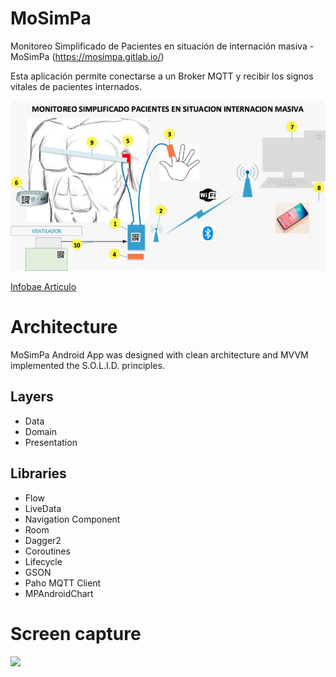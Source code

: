 # MoSimPa

Monitoreo Simplificado de Pacientes en situación de internación masiva - MoSimPa (https://mosimpa.gitlab.io/)

Esta aplicación permite conectarse a un Broker MQTT y recibir los signos vitales de pacientes internados.

![](mosimpa-components.jpeg)

[Infobae Articulo](https://www.infobae.com/coronavirus/2020/05/14/el-ingenioso-desarrollo-argentino-para-evitar-que-medicos-y-enfermeros-se-contagien-de-coronavirus-y-supervisen-pacientes-a-distancia/)

# Architecture

MoSimPa Android App  was designed with clean architecture and MVVM implemented the S.O.L.I.D. principles.

## Layers
- Data
- Domain
- Presentation

## Libraries

- Flow
- LiveData
- Navigation Component
- Room
- Dagger2
- Coroutines
- Lifecycle
- GSON
- Paho MQTT Client
- MPAndroidChart

# Screen capture

![](mosimpa-capture.gif)



